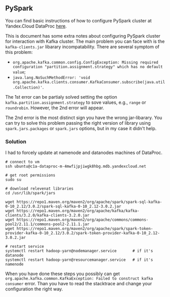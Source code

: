## PySpark

You can find basic instructions of how to configure PySpark cluster at Yandex.Cloud DataProc [here](https://github.com/vbugaevskii/data-engineering-zoomcamp-cohort2023/blob/main/cohorts/2023/week_5_batch_processing/README.md). 

This is document has some extra notes about configuring PySpark cluster for interaction with Kafka cluster. The main problem you can face with is the `kafka-clients.jar` libarary incompatability. There are several symptom of this problem:
- `org.apache.kafka.common.config.ConfigException: Missing required configuration "partition.assignment.strategy" which has no default value`;
- `java.lang.NoSuchMethodError: 'void org.apache.kafka.clients.consumer.KafkaConsumer.subscribe(java.util.Collection)'`.

The 1st error can be partialy solved setting the option `kafka.partition.assignment.strategy` to sove values, e.g., `range` or `roundrobin`. However, the 2nd error will appear.

The 2nd error is the most distinct sign you have the wrong jar-libarary. You can try to solve this problem passing the right version of library using `spark.jars.packages` or `spark.jars` options, but in my case it didn't help.

### Solution

I had to forcely update at namenode and datanodes machines of DataProc. 

```
# connect to vm
ssh ubuntu@c1a-dataproc-m-4mwfijpjiwgk8hbg.mdb.yandexcloud.net

# get root permissions
sudo su

# download relevenat libraries
cd /usr/lib/spark/jars

wget https://repo1.maven.org/maven2/org/apache/spark/spark-sql-kafka-0-10_2.12/3.0.2/spark-sql-kafka-0-10_2.12-3.0.2.jar
wget https://repo1.maven.org/maven2/org/apache/kafka/kafka-clients/3.2.0/kafka-clients-3.2.0.jar
wget https://repo1.maven.org/maven2/org/apache/commons/commons-pool2/2.11.1/commons-pool2-2.11.1.jar
wget https://repo1.maven.org/maven2/org/apache/spark/spark-token-provider-kafka-0-10_2.12/3.0.2/spark-token-provider-kafka-0-10_2.12-3.0.2.jar

# restart service
systemctl restart hadoop-yarn@nodemanager.service       # if it's datanode
systemctl restart hadoop-yarn@resourcemanager.service   # if it's namenode
```

When you have done these steps you possibly can get `org.apache.kafka.common.KafkaException: Failed to construct kafka consumer` error. Than you have to read the stacktrace and change your configuration the right way.

